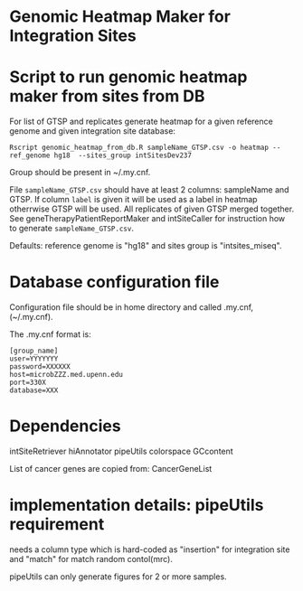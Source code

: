 # Genomic Heatmap Maker for Integration Sites


# Script to run genomic heatmap maker from sites from DB

For list of GTSP and replicates generate heatmap
for a given reference genome and given integration site database:
```
Rscript genomic_heatmap_from_db.R sampleName_GTSP.csv -o heatmap --ref_genome hg18  --sites_group intSitesDev237
```
Group should be present in ~/.my.cnf.

File `sampleName_GTSP.csv` should have at least 2 columns: sampleName and GTSP.
If column `label` is given it will be used as a label in heatmap otherrwise GTSP will be used.
All replicates of given GTSP merged together. See geneTherapyPatientReportMaker and intSiteCaller
for instruction how to generate `sampleName_GTSP.csv`.

Defaults: reference genome is "hg18" and sites group is "intsites_miseq".


# Database configuration file 

Configuration file should be in home directory and called .my.cnf,
(~/.my.cnf).

The .my.cnf format is:

```
[group_name]
user=YYYYYYY
password=XXXXXX
host=microbZZZ.med.upenn.edu
port=330X
database=XXX
```

# Dependencies

intSiteRetriever
hiAnnotator
pipeUtils
colorspace
GCcontent

List of cancer genes are copied from:
CancerGeneList

# implementation details: pipeUtils requirement

needs a column type which is hard-coded as "insertion" for integration site
and "match" for match random contol(mrc).

pipeUtils can only generate figures for 2 or more samples.


